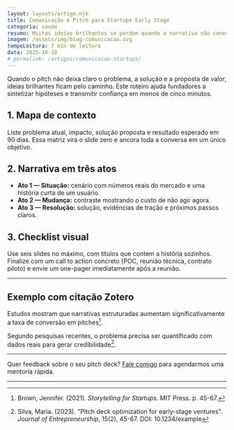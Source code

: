 ```yaml
---
layout: layouts/artigo.njk
title: Comunicação e Pitch para Startups Early Stage
categoria: saude
resumo: Muitas ideias brilhantes se perdem quando a narrativa não conecta com investidores ou clientes.
imagem: /assets/img/blog-comunicacao.svg
tempoLeitura: 7 min de leitura
data: 2025-10-10
# permalink: /artigos/comunicacao-startups/
---
```


Quando o pitch não deixa claro o problema, a solução e a proposta de valor, ideias brilhantes ficam pelo caminho. Este roteiro ajuda fundadores a sintetizar hipóteses e transmitir confiança em menos de cinco minutos.

## 1. Mapa de contexto

Liste problema atual, impacto, solução proposta e resultado esperado em 90 dias. Essa matriz vira o slide zero e ancora toda a conversa em um único objetivo.

## 2. Narrativa em três atos

- **Ato 1 — Situação:** cenário com números reais do mercado e uma história curta de um usuário.
- **Ato 2 — Mudança:** contraste mostrando o custo de não agir agora.
- **Ato 3 — Resolução:** solução, evidências de tração e próximos passos claros.

## 3. Checklist visual

Use seis slides no máximo, com títulos que contem a história sozinhos. Finalize com um call to action concreto (POC, reunião técnica, contrato piloto) e envie um one-pager imediatamente após a reunião.

---

## Exemplo com citação Zotero

Estudos mostram que narrativas estruturadas aumentam significativamente a taxa de conversão em pitches[^1].

Segundo pesquisas recentes, o problema precisa ser quantificado com dados reais para gerar credibilidade[^2].

---

Quer feedback sobre o seu pitch deck? [Fale comigo](/#contato) para agendarmos uma mentoria rápida.

---

[^1]: Brown, Jennifer. (2021). *Storytelling for Startups*. MIT Press. p. 45-67.

[^2]: Silva, Maria. (2023). "Pitch deck optimization for early-stage ventures". *Journal of Entrepreneurship*, 15(2), 45-67. DOI: 10.1234/example
